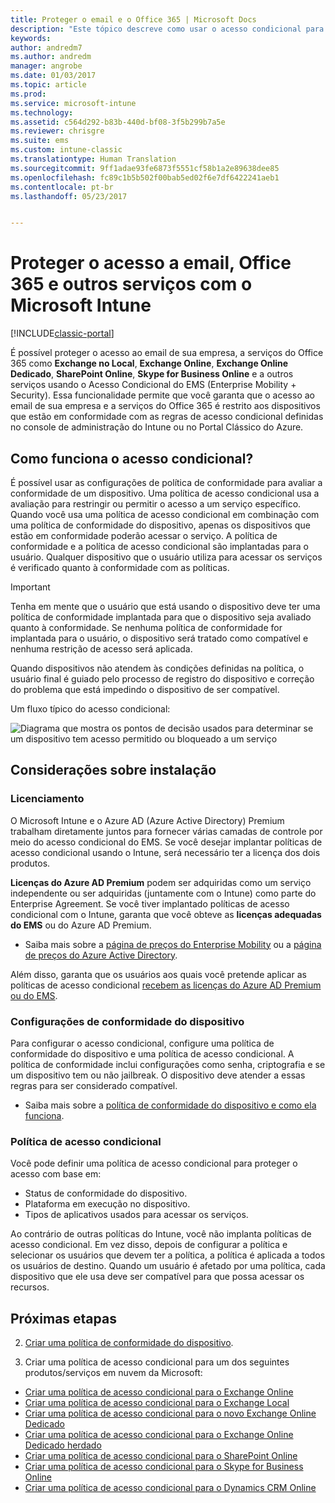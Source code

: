 ```yaml
---
title: Proteger o email e o Office 365 | Microsoft Docs
description: "Este tópico descreve como usar o acesso condicional para permitir que apenas dispositivos compatíveis acessem dados e o email da empresa no SharePoint Online e outros serviços."
keywords: 
author: andredm7
ms.author: andredm
manager: angrobe
ms.date: 01/03/2017
ms.topic: article
ms.prod: 
ms.service: microsoft-intune
ms.technology: 
ms.assetid: c564d292-b83b-440d-bf08-3f5b299b7a5e
ms.reviewer: chrisgre
ms.suite: ems
ms.custom: intune-classic
ms.translationtype: Human Translation
ms.sourcegitcommit: 9ff1adae93fe6873f5551cf58b1a2e89638dee85
ms.openlocfilehash: fc89c1b5b502f00bab5ed02f6e7df6422241aeb1
ms.contentlocale: pt-br
ms.lasthandoff: 05/23/2017


---
```


# <a name="protect-access-to-email-office-365-and-other-services-with-microsoft-intune"></a>Proteger o acesso a email, Office 365 e outros serviços com o Microsoft Intune

[!INCLUDE[classic-portal](../includes/classic-portal.md)]

É possível proteger o acesso ao email de sua empresa, a serviços do Office 365 como **Exchange no Local**, **Exchange Online**, **Exchange Online Dedicado**, **SharePoint Online**, **Skype for Business Online** e a outros serviços usando o Acesso Condicional do EMS (Enterprise Mobility + Security). Essa funcionalidade permite que você garanta que o acesso ao email de sua empresa e a serviços do Office 365 é restrito aos dispositivos que estão em conformidade com as regras de acesso condicional definidas no console de administração do Intune ou no Portal Clássico do Azure.
## <a name="how-does-conditional-access-work"></a>Como funciona o acesso condicional?
É possível usar as configurações de política de conformidade para avaliar a conformidade de um dispositivo. Uma política de acesso condicional usa a avaliação para restringir ou permitir o acesso a um serviço específico. Quando você usa uma política de acesso condicional em combinação com uma política de conformidade do dispositivo, apenas os dispositivos que estão em conformidade poderão acessar o serviço. A política de conformidade e a política de acesso condicional são implantadas para o usuário. Qualquer dispositivo que o usuário utiliza para acessar os serviços é verificado quanto à conformidade com as políticas.

> [!IMPORTANT]
> Tenha em mente que o usuário que está usando o dispositivo deve ter uma política de conformidade implantada para que o dispositivo seja avaliado quanto à conformidade.
> Se nenhuma política de conformidade for implantada para o usuário, o dispositivo será tratado como compatível e nenhuma restrição de acesso será aplicada.

Quando dispositivos não atendem às condições definidas na política, o usuário final é guiado pelo processo de registro do dispositivo e correção do problema que está impedindo o dispositivo de ser compatível.

Um fluxo típico do acesso condicional:

![Diagrama que mostra os pontos de decisão usados para determinar se um dispositivo tem acesso permitido ou bloqueado a um serviço](../media/ConditionalAccess4.png)

## <a name="setup-considerations"></a>Considerações sobre instalação

### <a name="licensing"></a>Licenciamento

O Microsoft Intune e o Azure AD (Azure Active Directory) Premium trabalham diretamente juntos para fornecer várias camadas de controle por meio do acesso condicional do EMS. Se você desejar implantar políticas de acesso condicional usando o Intune, será necessário ter a licença dos dois produtos.

**Licenças do Azure AD Premium** podem ser adquiridas como um serviço independente ou ser adquiridas (juntamente com o Intune) como parte do Enterprise Agreement. Se você tiver implantado políticas de acesso condicional com o Intune, garanta que você obteve as **licenças adequadas do EMS** ou do Azure AD Premium.

- Saiba mais sobre a [página de preços do Enterprise Mobility](https://www.microsoft.com/cloud-platform/enterprise-mobility-pricing) ou a [página de preços do Azure Active Directory](https://azure.microsoft.com/pricing/details/active-directory/).

Além disso, garanta que os usuários aos quais você pretende aplicar as políticas de acesso condicional [recebem as licenças do Azure AD Premium ou do EMS](/intune-classic/get-started/start-with-a-paid-subscription-to-microsoft-intune-step-4.md).

### <a name="device-compliance-settings"></a>Configurações de conformidade do dispositivo

Para configurar o acesso condicional, configure uma política de conformidade do dispositivo e uma política de acesso condicional. A política de conformidade inclui configurações como senha, criptografia e se um dispositivo tem ou não jailbreak. O dispositivo deve atender a essas regras para ser considerado compatível.

- Saiba mais sobre a [política de conformidade do dispositivo e como ela funciona](introduction-to-device-compliance-policies-in-microsoft-intune.md).

### <a name="conditional-access-policy"></a>Política de acesso condicional

Você pode definir uma política de acesso condicional para proteger o acesso com base em:
- Status de conformidade do dispositivo.
- Plataforma em execução no dispositivo.
- Tipos de aplicativos usados para acessar os serviços.

Ao contrário de outras políticas do Intune, você não implanta políticas de acesso condicional. Em vez disso, depois de configurar a política e selecionar os usuários que devem ter a política, a política é aplicada a todos os usuários de destino. Quando um usuário é afetado por uma política, cada dispositivo que ele usa deve ser compatível para que possa acessar os recursos.


## <a name="next-steps"></a>Próximas etapas


2. [Criar uma política de conformidade do dispositivo](create-a-device-compliance-policy-in-microsoft-intune.md).

2.  Criar uma política de acesso condicional para um dos seguintes produtos/serviços em nuvem da Microsoft:

  - [Criar uma política de acesso condicional para o Exchange Online](restrict-access-to-exchange-online-with-microsoft-intune.md)
  - [Criar uma política de acesso condicional para o Exchange Local](restrict-access-to-exchange-onpremises-with-microsoft-intune.md)
  - [Criar uma política de acesso condicional para o novo Exchange Online Dedicado](restrict-access-to-exchange-online-with-microsoft-intune.md)
  - [Criar uma política de acesso condicional para o Exchange Online Dedicado herdado](restrict-access-to-exchange-onpremises-with-microsoft-intune.md)
  - [Criar uma política de acesso condicional para o SharePoint Online](restrict-access-to-sharepoint-online-with-microsoft-intune.md)
  - [Criar uma política de acesso condicional para o Skype for Business Online](restrict-access-to-skype-for-business-online-with-microsoft-intune.md)
  - [Criar uma política de acesso condicional para o Dynamics CRM Online](restrict-access-to-dynamics-crm-online-with-microsoft-intune.md)

